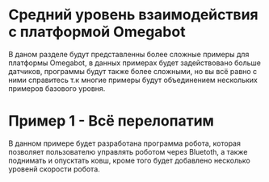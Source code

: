 # Средний уровень взаимодействия с платформой Omegabot

В даном разделе будут представленны более сложные примеры для платформы Omegabot, в данных примерах будет задействовано больше датчиков, программы будут также более сложными, но вы всё равно с ними справитесь т.к многие примеры будут объединением нескольких примеров базового уровня.

# Пример 1 - Всё перелопатим

В данном примере будет разработана программа робота, которая позволяет пользователю управлять роботом через Bluetoth, а также поднимать и опусктать ковш, кроме того будет добавлено несколько уровенй скорости робота.